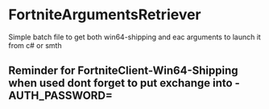 # FortniteArgumentsRetriever
Simple batch file to get both win64-shipping and eac arguments to launch it from c# or smth

## Reminder for FortniteClient-Win64-Shipping when used dont forget to put exchange into -AUTH_PASSWORD=
